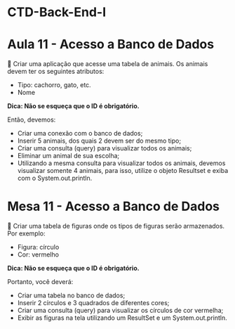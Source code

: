 # CTD-Back-End-I

# Aula 11 - Acesso a Banco de Dados
📝 Criar uma aplicação que acesse uma tabela de animais. Os animais devem ter os seguintes atributos:
- Tipo: cachorro, gato, etc.
- Nome

**Dica: Não se esqueça que o ID é obrigatório.**

Então, devemos:
- Criar uma conexão com o banco de dados;
- Inserir 5 animais, dos quais 2 devem ser do mesmo tipo;
- Criar uma consulta (query) para visualizar todos os animais;
- Eliminar um animal de sua escolha;
- Utilizando a mesma consulta para visualizar todos os animais, devemos visualizar somente 4 animais, para isso, utilize o objeto Resultset e exiba com o System.out.println.


# Mesa 11 - Acesso a Banco de Dados
📝 Criar uma tabela de figuras onde os tipos de figuras serão armazenados. Por exemplo:
- Figura: círculo
- Cor: vermelho

**Dica: Não se esqueça que o ID é obrigatório.**

Portanto, você deverá:
- Criar uma tabela no banco de dados;
- Inserir 2 círculos e 3 quadrados de diferentes cores;
- Criar uma consulta (query) para visualizar os círculos de cor vermelha;
- Exibir as figuras na tela utilizando um ResultSet e um System.out.println.



